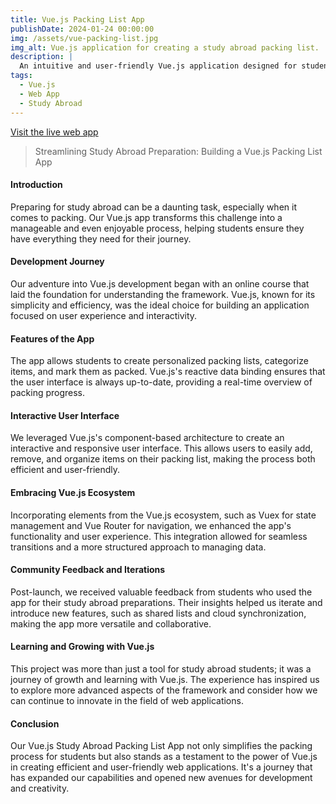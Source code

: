 ```yaml
---
title: Vue.js Packing List App
publishDate: 2024-01-24 00:00:00
img: /assets/vue-packing-list.jpg
img_alt: Vue.js application for creating a study abroad packing list.
description: |
  An intuitive and user-friendly Vue.js application designed for students planning their study abroad. This app helps in organizing and managing packing lists, ensuring nothing essential is forgotten. Built with Vue.js, it offers a seamless and interactive experience, making packing for study abroad stress-free and efficient.
tags:
  - Vue.js
  - Web App
  - Study Abroad
---
```


<a href="https://study-abroad-packing-list.netlify.app">Visit the live web app</a>

> Streamlining Study Abroad Preparation: Building a Vue.js Packing List App

#### Introduction

Preparing for study abroad can be a daunting task, especially when it comes to packing. Our Vue.js app transforms this challenge into a manageable and even enjoyable process, helping students ensure they have everything they need for their journey.

#### Development Journey

Our adventure into Vue.js development began with an online course that laid the foundation for understanding the framework. Vue.js, known for its simplicity and efficiency, was the ideal choice for building an application focused on user experience and interactivity.

#### Features of the App

The app allows students to create personalized packing lists, categorize items, and mark them as packed. Vue.js's reactive data binding ensures that the user interface is always up-to-date, providing a real-time overview of packing progress.

#### Interactive User Interface

We leveraged Vue.js's component-based architecture to create an interactive and responsive user interface. This allows users to easily add, remove, and organize items on their packing list, making the process both efficient and user-friendly.

#### Embracing Vue.js Ecosystem

Incorporating elements from the Vue.js ecosystem, such as Vuex for state management and Vue Router for navigation, we enhanced the app's functionality and user experience. This integration allowed for seamless transitions and a more structured approach to managing data.

#### Community Feedback and Iterations

Post-launch, we received valuable feedback from students who used the app for their study abroad preparations. Their insights helped us iterate and introduce new features, such as shared lists and cloud synchronization, making the app more versatile and collaborative.

#### Learning and Growing with Vue.js

This project was more than just a tool for study abroad students; it was a journey of growth and learning with Vue.js. The experience has inspired us to explore more advanced aspects of the framework and consider how we can continue to innovate in the field of web applications.

#### Conclusion

Our Vue.js Study Abroad Packing List App not only simplifies the packing process for students but also stands as a testament to the power of Vue.js in creating efficient and user-friendly web applications. It's a journey that has expanded our capabilities and opened new avenues for development and creativity.
